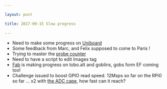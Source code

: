 ```yaml
---

layout: post

title: 2017-09-15 Slow progress

---
```



-   Need to make some progress on [Uniboard](/include/UniBoard.md)
-   Some feedback from Marc, and Felix supposed to come to Paris !
-   Trying to master the [probe counter](/include/s3/counter/)
-   Need to have a script to edit Images tag
-   [Fab](/include/cn_fab/) is making progress on tobo.alt and goblins,
    gobs form EF coming too!
-   Challenge issued to boost GPIO read speed. 12Msps so far on the RPi0
    so far ... x2 with [the ADC cape](/elmo/), how fast can it reach?

